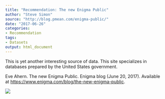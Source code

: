```yaml
---
title: "Recommendation: The new Enigma Public"
author: "Steve Simon"
source: "http://blog.pmean.com/enigma-public/"
date: "2017-06-26"
categories:
- Recommendation
tags:
- Datasets
output: html_document
---
```


This is yet another interesting source of data. This site specializes in
databases prepared by the United States government.

<!---More--->

Eve Ahern. The new Enigma Public. Enigma blog (June 20, 2017). Available
at <https://www.enigma.com/blog/the-new-enigma-public>.

![](http://www.pmean.com/images/images/17/enigma-public01.png)
